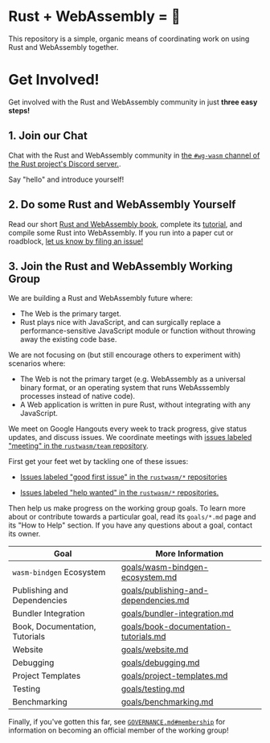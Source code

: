 <meta charset="utf-8"/>

# Rust + WebAssembly = 💖

This repository is a simple, organic means of coordinating work on using Rust
and WebAssembly together.

# Get Involved!

Get involved with the Rust and WebAssembly community in just **three easy
steps!**

## 1. Join our Chat

Chat with the Rust and WebAssembly community in [the `#wg-wasm` channel of
the Rust project's Discord server.][discord].

Say "hello" and introduce yourself!

## 2. Do some Rust and WebAssembly Yourself

Read our short [Rust and WebAssembly book][book], complete its [tutorial][], and
compile some Rust into WebAssembly. If you run into a paper cut or roadblock,
[let us know by filing an issue!][file-issue-book]

## 3. Join the Rust and WebAssembly Working Group

We are building a Rust and WebAssembly future where:

* The Web is the primary target.
* Rust plays nice with JavaScript, and can surgically replace a
  performance-sensitive JavaScript module or function without throwing away the
  existing code base.

We are not focusing on (but still encourage others to experiment with) scenarios
where:

* The Web is not the primary target (e.g. WebAssembly as a universal binary
  format, or an operating system that runs WebAsssembly processes instead of
  native code).
* A Web application is written in pure Rust, without integrating with any
  JavaScript.

We meet on Google Hangouts every week to track progress, give status
updates, and discuss issues. We coordinate meetings with [issues labeled
"meeting" in the `rustwasm/team` repository][meetings].

First get your feet wet by tackling one of these issues:

* [Issues labeled "good first issue" in the `rustwasm/*` repositories][good-first-issue]

* [Issues labeled "help wanted" in the `rustwasm/*` repositories.][help-wanted]

Then help us make progress on the working group goals. To learn more about or
contribute towards a particular goal, read its `goals/*.md` page and its "How to
Help" section. If you have any questions about a goal, contact its owner.

| Goal                           | More Information                                                                                                            |
|--------------------------------|-----------------------------------------------------------------------------------------------------------------------------|
| `wasm-bindgen` Ecosystem       | [goals/wasm-bindgen-ecosystem.md](https://github.com/rustwasm/team/blob/master/goals/wasm-bindgen-ecosystem.md)             |
| Publishing and Dependencies    | [goals/publishing-and-dependencies.md](https://github.com/rustwasm/team/blob/master/goals/publishing-and-dependencies.md)   |
| Bundler Integration            | [goals/bundler-integration.md](https://github.com/rustwasm/team/blob/master/goals/bundler-integration.md)                   |
| Book, Documentation, Tutorials | [goals/book-documentation-tutorials.md](https://github.com/rustwasm/team/blob/master/goals/book-documentation-tutorials.md) |
| Website                        | [goals/website.md](https://github.com/rustwasm/team/blob/master/goals/website.md)                                           |
| Debugging                      | [goals/debugging.md](https://github.com/rustwasm/team/blob/master/goals/debugging.md)                                       |
| Project Templates              | [goals/project-templates.md](https://github.com/rustwasm/team/blob/master/goals/project-templates.md)                       |
| Testing                        | [goals/testing.md](https://github.com/rustwasm/team/blob/master/goals/testing.md)                                           |
| Benchmarking                   | [goals/benchmarking.md](https://github.com/rustwasm/team/blob/master/goals/benchmarking.md)                                 |

Finally, if you've gotten this far, see [`GOVERNANCE.md#membership`][membership]
for information on becoming an official member of the working group!

[help-wanted]: https://github.com/issues?q=is%3Aopen+is%3Aissue+user%3Arustwasm+archived%3Afalse+label%3A%22help+wanted%22
[good-first-issue]: https://github.com/issues?q=is%3Aopen+is%3Aissue+user%3Arustwasm+archived%3Afalse+label%3A%22good+first+issue%22
[meetings]: https://github.com/issues?utf8=%E2%9C%93&q=user%3Arustwasm+label%3Ameeting+
[membership]: https://github.com/rustwasm/team/blob/master/GOVERNANCE.md#membership
[book]: https://rustwasm.github.io/book
[tutorial]: https://rustwasm.github.io/book/game-of-life/introduction.html
[irc]: irc://irc.mozilla.org#rust-wasm
[discord]: https://discordapp.com/channels/442252698964721669/443151097398296587
[irc-web-client]: https://client00.chat.mibbit.com/?channel=%23rust-wasm&server=irc.mozilla.org
[file-issue]: https://github.com/rustwasm/team/issues/new
[file-issue-book]: https://github.com/rustwasm/book/issues/new

